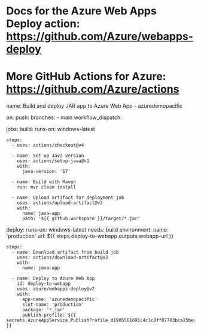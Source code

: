 # Docs for the Azure Web Apps Deploy action: https://github.com/Azure/webapps-deploy
# More GitHub Actions for Azure: https://github.com/Azure/actions

name: Build and deploy JAR app to Azure Web App - azuredemopacific

on:
  push:
    branches:
      - main
  workflow_dispatch:

jobs:
  build:
    runs-on: windows-latest

    steps:
      - uses: actions/checkout@v4

      - name: Set up Java version
        uses: actions/setup-java@v1
        with:
          java-version: '17'

      - name: Build with Maven
        run: mvn clean install

      - name: Upload artifact for deployment job
        uses: actions/upload-artifact@v3
        with:
          name: java-app
          path: '${{ github.workspace }}/target/*.jar'

  deploy:
    runs-on: windows-latest
    needs: build
    environment:
      name: 'production'
      url: ${{ steps.deploy-to-webapp.outputs.webapp-url }}
    
    steps:
      - name: Download artifact from build job
        uses: actions/download-artifact@v3
        with:
          name: java-app
      
      - name: Deploy to Azure Web App
        id: deploy-to-webapp
        uses: azure/webapps-deploy@v2
        with:
          app-name: 'azuredemopacific'
          slot-name: 'production'
          package: '*.jar'
          publish-profile: ${{ secrets.AzureAppService_PublishProfile_d1905561691c4c1c8ff07703bca25bed }}
